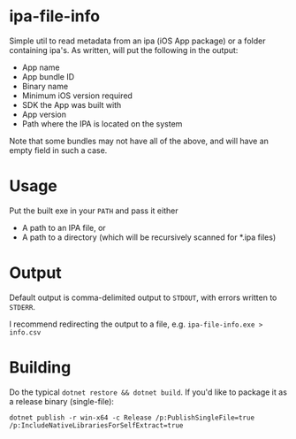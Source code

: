 # ipa-file-info
Simple util to read metadata from an ipa (iOS App package) or a folder containing ipa's. As written, will put the following in the output:
- App name
- App bundle ID
- Binary name
- Minimum iOS version required
- SDK the App was built with
- App version
- Path where the IPA is located on the system

Note that some bundles may not have all of the above, and will have an empty field in such a case.

# Usage
Put the built exe in your `PATH` and pass it either
- A path to an IPA file, or
- A path to a directory (which will be recursively scanned for *.ipa files)

# Output
Default output is comma-delimited output to `STDOUT`, with errors written to `STDERR`.

I recommend redirecting the output to a file, e.g. `ipa-file-info.exe > info.csv`

# Building
Do the typical `dotnet restore && dotnet build`. If you'd like to package it as a release binary (single-file):

```dotnet publish -r win-x64 -c Release /p:PublishSingleFile=true /p:IncludeNativeLibrariesForSelfExtract=true```
